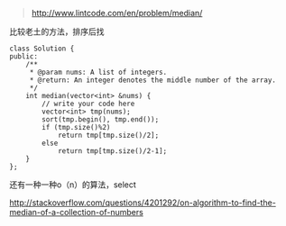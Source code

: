 	
>http://www.lintcode.com/en/problem/median/

比较老土的方法，排序后找

	class Solution {
	public:
	    /**
	     * @param nums: A list of integers.
	     * @return: An integer denotes the middle number of the array.
	     */
	    int median(vector<int> &nums) {
	        // write your code here
	        vector<int> tmp(nums);
	        sort(tmp.begin(), tmp.end());
	        if (tmp.size()%2)
	            return tmp[tmp.size()/2];
	        else
	            return tmp[tmp.size()/2-1];
	    }
	};
	
	

还有一种一种o（n）的算法，select

http://stackoverflow.com/questions/4201292/on-algorithm-to-find-the-median-of-a-collection-of-numbers